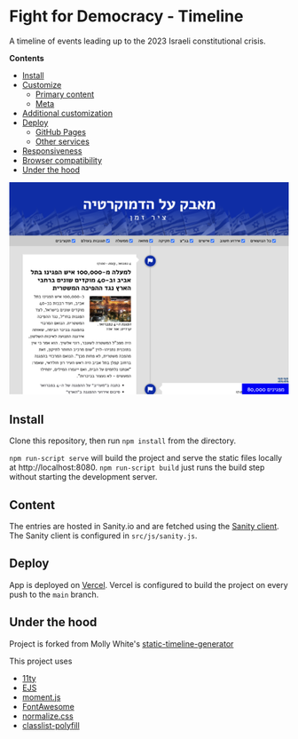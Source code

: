 # Fight for Democracy - Timeline

A timeline of events leading up to the 2023 Israeli constitutional crisis.

**Contents**

- [Install](#install)
- [Customize](#customize)
  - [Primary content](#primary-content)
  - [Meta](#meta)
- [Additional customization](#additional-customization)
- [Deploy](#deploy)
  - [GitHub Pages](#github-pages)
  - [Other services](#other-services)
- [Responsiveness](#responsiveness)
- [Browser compatibility](#browser-compatibility)
- [Under the hood](#under-the-hood)

![Screenshot of a timeline page with dummy content](docs/browser.png)

## Install

Clone this repository, then run `npm install` from the directory.

`npm run-script serve` will build the project and serve the static files locally at http://localhost:8080. `npm run-script build` just runs the build step without starting the development server.

## Content

The entries are hosted in Sanity.io and are fetched using the [Sanity client](https://www.sanity.io/docs/js-client). The Sanity client is configured in `src/js/sanity.js`.

## Deploy

App is deployed on [Vercel](https://vercel.com/). Vercel is configured to build the project on every push to the `main` branch.

## Under the hood

Project is forked from Molly White's [static-timeline-generator](https://github.com/molly/static-timeline-generator)

This project uses

- [11ty](https://www.11ty.dev)
- [EJS](https://ejs.co/)
- [moment.js](https://momentjs.com/)
- [FontAwesome](https://fontawesome.com/)
- [normalize.css](https://github.com/necolas/normalize.css)
- [classlist-polyfill](https://github.com/eligrey/classList.js)
